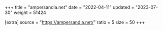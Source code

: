 +++
title = "ampersandia.net"
date = "2022-04-11"
updated = "2023-07-30"
weight = 51424

[extra]
source = "https://ampersandia.net/"
ratio = 5
size = 50
+++
